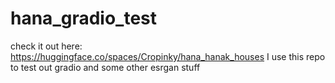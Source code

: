 # hana_gradio_test
check it out here: https://huggingface.co/spaces/Cropinky/hana_hanak_houses
I use this repo to test out gradio and some other esrgan stuff